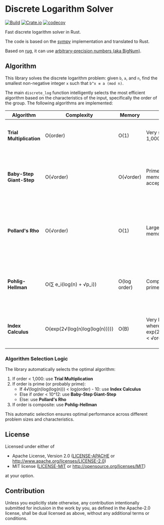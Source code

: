 # Discrete Logarithm Solver

[![Build](https://github.com/skyf0l/discrete-logarithm/actions/workflows/ci.yml/badge.svg)](https://github.com/skyf0l/discrete-logarithm/actions/workflows/ci.yml)
[![Crate.io](https://img.shields.io/crates/v/discrete-logarithm.svg)](https://crates.io/crates/discrete-logarithm)
[![codecov](https://codecov.io/gh/skyf0l/discrete-logarithm/branch/main/graph/badge.svg)](https://codecov.io/gh/skyf0l/discrete-logarithm)

Fast discrete logarithm solver in Rust.

The code is based on the [sympy](https://github.com/sympy/sympy) implementation and translated to Rust.

Based on [rug](https://crates.io/crates/rug), it can use [arbitrary-precision numbers (aka BigNum)](https://en.wikipedia.org/wiki/Arbitrary-precision_arithmetic).

## Algorithm

This library solves the discrete logarithm problem: given `b`, `a`, and `n`, find the smallest non-negative integer `x` such that `b^x ≡ a (mod n)`.

The main `discrete_log` function intelligently selects the most efficient algorithm based on the characteristics of the input, specifically the order of the group. The following algorithms are implemented:

| Algorithm | Complexity | Memory | Use Case | Description |
|-----------|------------|--------|----------|-------------|
| **Trial Multiplication** | O(order) | O(1) | Very small orders (< 1,000) | Exhaustive search testing each exponent sequentially |
| **Baby-Step Giant-Step** | O(√order) | O(√order) | Prime orders when memory usage is acceptable | Time-memory tradeoff algorithm that precomputes a table of values |
| **Pollard's Rho** | O(√order) | O(1) | Large prime orders where memory is constrained | Randomized algorithm with minimal memory requirements, same expected time as Shanks |
| **Pohlig-Hellman** | O(∑ e_i(log(n) + √p_i)) | O(log order) | Composite orders (non-prime) | Reduces the problem to smaller subproblems using the factorization of the group order |
| **Index Calculus** | O(exp(2√(log(n)log(log(n))))) | O(B) | Very large prime orders where exp(2√(log(n)log(log(n)))) < √order | Most efficient for very large primes, uses smooth numbers and linear algebra |

### Algorithm Selection Logic

The library automatically selects the optimal algorithm:

1. If order < 1,000: use **Trial Multiplication**
2. If order is prime (or probably prime):
   - If 4√(log(n)log(log(n))) < log(order) - 10: use **Index Calculus**
   - Else if order < 10^12: use **Baby-Step Giant-Step**
   - Else: use **Pollard's Rho**
3. If order is composite: use **Pohlig-Hellman**

This automatic selection ensures optimal performance across different problem sizes and characteristics.

## License

Licensed under either of

- Apache License, Version 2.0
  ([LICENSE-APACHE](LICENSE-APACHE) or <http://www.apache.org/licenses/LICENSE-2.0>)
- MIT license
  ([LICENSE-MIT](LICENSE-MIT) or <http://opensource.org/licenses/MIT>)

at your option.

## Contribution

Unless you explicitly state otherwise, any contribution intentionally submitted
for inclusion in the work by you, as defined in the Apache-2.0 license, shall be
dual licensed as above, without any additional terms or conditions.
